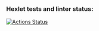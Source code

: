 ### Hexlet tests and linter status:
[![Actions Status](https://github.com/al-ov73/python-project-83/actions/workflows/hexlet-check.yml/badge.svg)](https://github.com/al-ov73/python-project-83/actions)